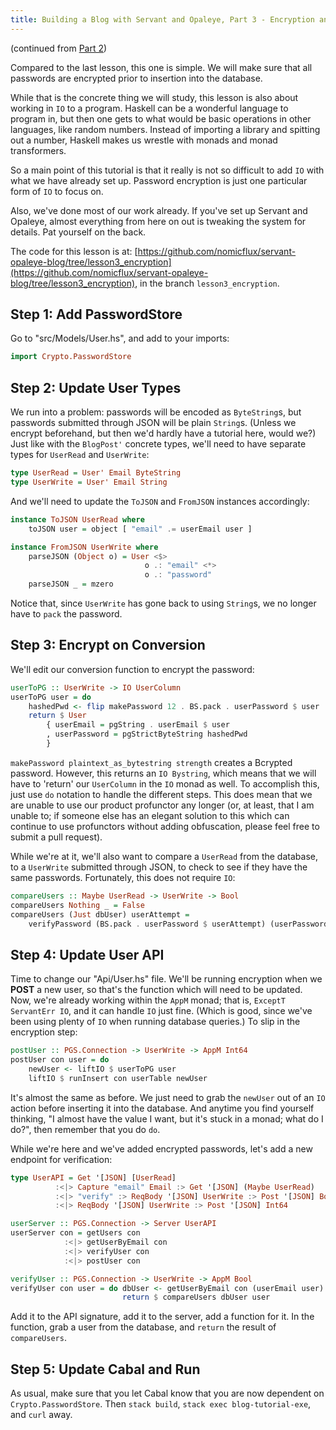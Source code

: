 ```yaml
---
title: Building a Blog with Servant and Opaleye, Part 3 - Encryption and IO
---
```


(continued from [Part 2](2016-08-31-servant-opaleye-part_2.html#disqus-thread))

Compared to the last lesson, this one is simple.  We will make sure that all passwords are encrypted prior to insertion into the database.

While that is the concrete thing we will study, this lesson is also about working in `IO` to a program.  Haskell can be a wonderful language to program in, but then one gets to what would be basic operations in other languages, like random numbers.  Instead of importing a library and spitting out a number, Haskell makes us wrestle with monads and monad transformers.

So a main point of this tutorial is that it really is not so difficult to add `IO` with what we have already set up.  Password encryption is just one particular form of `IO` to focus on.

Also, we've done most of our work already.  If you've set up Servant and Opaleye, almost everything from here on out is tweaking the system for details.  Pat yourself on the back.

The code for this lesson is at: [https://github.com/nomicflux/servant-opaleye-blog/tree/lesson3_encryption](https://github.com/nomicflux/servant-opaleye-blog/tree/lesson3_encryption), in the branch `lesson3_encryption`.

## Step 1: Add PasswordStore

Go to "src/Models/User.hs", and add to your imports:
```haskell
import Crypto.PasswordStore
```

## Step 2: Update User Types

We run into a problem: passwords will be encoded as `ByteString`s, but passwords submitted through JSON will be plain `String`s.  (Unless we encrypt beforehand, but then we'd hardly have a tutorial here, would we?)  Just like with the `BlogPost'` concrete types, we'll need to have separate types for `UserRead` and `UserWrite`:
```haskell
type UserRead = User' Email ByteString
type UserWrite = User' Email String
```
And we'll need to update the `ToJSON` and `FromJSON` instances accordingly:
```haskell
instance ToJSON UserRead where
    toJSON user = object [ "email" .= userEmail user ]

instance FromJSON UserWrite where
    parseJSON (Object o) = User <$>
                              o .: "email" <*>
                              o .: "password"
    parseJSON _ = mzero
```
Notice that, since `UserWrite` has gone back to using `String`s, we no longer have to `pack` the password.

## Step 3: Encrypt on Conversion

We'll edit our conversion function to encrypt the password:
```haskell
userToPG :: UserWrite -> IO UserColumn
userToPG user = do
    hashedPwd <- flip makePassword 12 . BS.pack . userPassword $ user
    return $ User
        { userEmail = pgString . userEmail $ user
        , userPassword = pgStrictByteString hashedPwd
        }
```
`makePassword plaintext_as_bytestring strength` creates a Bcrypted password.  However, this returns an `IO Bystring`, which means that we will have to 'return' our `UserColumn` in the `IO` monad as well.  To accomplish this, just use `do` notation to handle the different steps.  This does mean that we are unable to use our product profunctor any longer (or, at least, that I am unable to; if someone else has an elegant solution to this which can continue to use profunctors without adding obfuscation, please feel free to submit a pull request).

While we're at it, we'll also want to compare a `UserRead` from the database, to a `UserWrite` submitted through JSON, to check to see if they have the same passwords.  Fortunately, this does not require `IO`:
```haskell
compareUsers :: Maybe UserRead -> UserWrite -> Bool
compareUsers Nothing _ = False
compareUsers (Just dbUser) userAttempt =
    verifyPassword (BS.pack . userPassword $ userAttempt) (userPassword dbUser)
```

## Step 4: Update User API

Time to change our "Api/User.hs" file.  We'll be running encryption when we __POST__ a new user, so that's the function which will need to be updated.  Now, we're already working within the `AppM` monad; that is, `ExceptT ServantErr IO`, and it can handle `IO` just fine.  (Which is good, since we've been using plenty of `IO` when running database queries.)  To slip in the encryption step:
```haskell
postUser :: PGS.Connection -> UserWrite -> AppM Int64
postUser con user = do
    newUser <- liftIO $ userToPG user
    liftIO $ runInsert con userTable newUser
```
It's almost the same as before.  We just need to grab the `newUser` out of an `IO` action before inserting it into the database.  And anytime you find yourself thinking, "I almost have the value I want, but it's stuck in a monad; what do I do?", then remember that you do `do`.

While we're here and we've added encrypted passwords, let's add a new endpoint for verification:
```haskell
type UserAPI = Get '[JSON] [UserRead]
          :<|> Capture "email" Email :> Get '[JSON] (Maybe UserRead)
          :<|> "verify" :> ReqBody '[JSON] UserWrite :> Post '[JSON] Bool
          :<|> ReqBody '[JSON] UserWrite :> Post '[JSON] Int64

userServer :: PGS.Connection -> Server UserAPI
userServer con = getUsers con
            :<|> getUserByEmail con
            :<|> verifyUser con
            :<|> postUser con

verifyUser :: PGS.Connection -> UserWrite -> AppM Bool
verifyUser con user = do dbUser <- getUserByEmail con (userEmail user)
                         return $ compareUsers dbUser user
```
Add it to the API signature, add it to the server, add a function for it.  In the function, grab a user from the database, and `return` the result of `compareUsers`.

## Step 5: Update Cabal and Run

As usual, make sure that you let Cabal know that you are now dependent on `Crypto.PasswordStore`.  Then `stack build`, `stack exec blog-tutorial-exe`, and `curl` away.
